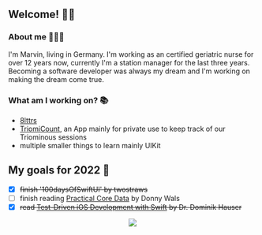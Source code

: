 ## Welcome! 👋🏻

### About me 👨🏼‍💻
I'm Marvin, living in Germany. I'm working as an certified geriatric nurse for over 12 years now, currently I'm a station manager for the last three years.
Becoming a software developer was always my dream and I'm working on making the dream come true.

### What am I working on? 📚
- [8lttrs](https://github.com/treboc/WordScramble)
- [TriomiCount](https://github.com/treboc/TriomiCount), an App mainly for private use to keep track of our Triominous sessions
- multiple smaller things to learn mainly UIKit

## My goals for 2022 🥇
* [x] ~~finish '100daysOfSwiftUI' by twostraws~~
* [ ] finish reading [Practical Core Data](https://donnywals.gumroad.com/l/practical-core-data) by Donny Wals
* [x] ~~read [Test-Driven iOS Development with Swift](https://www.packtpub.com/product/test-driven-ios-development-with-swift/9781785880735) by Dr. Dominik Hauser~~

<p align="center">
  <a href="https://twitter.com/treb0c">
    <img src="https://img.shields.io/twitter/follow/treb0c?label=Twitter&logo=twitter&style=for-the-badge&color=blue" />
  </a>
</p>
